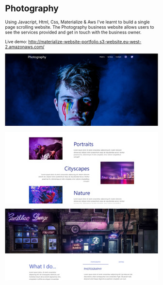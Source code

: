 # Photography
Using Javacript, Html, Css, Materialize & Aws I've learnt to build a single page scrolling website. The Photography business website allows users to see the services provided and get in touch with the business owner.

Live demo: http://materialize-website-portfolio.s3-website.eu-west-2.amazonaws.com/

![This is an image](https://github.com/Gonzalo6282/Photography/blob/main/1.png)

![This is an image](https://github.com/Gonzalo6282/Photography/blob/main/2.png)

![This is an image](https://github.com/Gonzalo6282/Photography/blob/main/3.png)


